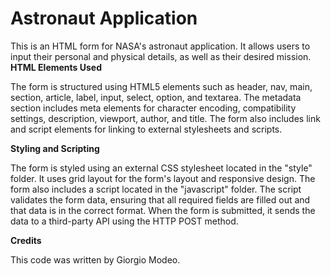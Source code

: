 # Astronaut Application

This is an HTML form for NASA's astronaut application. It allows users to input their personal and physical details, as well as their desired mission.
**HTML Elements Used**

The form is structured using HTML5 elements such as header, nav, main, section, article, label, input, select, option, and textarea. The metadata section includes meta elements for character encoding, compatibility settings, description, viewport, author, and title. The form also includes link and script elements for linking to external stylesheets and scripts.

**Styling and Scripting**

The form is styled using an external CSS stylesheet located in the "style" folder. It uses grid layout for the form's layout and responsive design. The form also includes a script located in the "javascript" folder. The script validates the form data, ensuring that all required fields are filled out and that data is in the correct format. When the form is submitted, it sends the data to a third-party API using the HTTP POST method.

**Credits**

This code was written by Giorgio Modeo.
